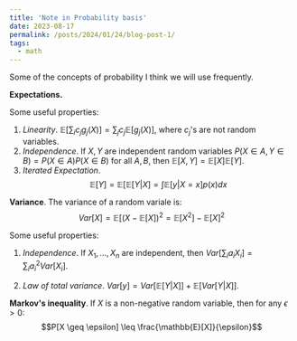 ```yaml
---
title: 'Note in Probability basis'
date: 2023-08-17
permalink: /posts/2024/01/24/blog-post-1/
tags:
  - math
---
```


Some of the concepts of probability I think we will use frequently.

**Expectations.** 

Some useful properties:

1. *Linearity*. $\mathbb{E}[\sum_i c_jg_j(X)] = \sum_j c_j \mathbb{E}[g_j(X)]$, where $c_j$'s are not random variables.
2. *Independence*. If $X, Y$ are independent random variables $P(X \in A, Y \in B) = P(X \in A) P(X\in B)$ for all $A, B$, then $\mathbb{E}[X, Y] = \mathbb{E}[X] \mathbb{E}[Y]$.
3. *Iterated Expectation*.
$$\mathbb{E}[Y] = \mathbb{E}[\mathbb{E}[Y |X] = \int{\mathbb{E}[y |X = x]p(x)dx}$$ 

**Variance**.
The variance of a random variale is:
$$Var[X] = \mathbb{E}[(X - \mathbb{E}[X])^2 = \mathbb{E}[X^2] - {\mathbb{E}[X]}^2$$

Some useful properties:
1. *Independence*. If $X_1, ..., X_n$ are independent, then $Var[\sum_i a_iX_i] = \sum_i a_i^2 Var[X_i]$.

2. *Law of total variance*. $Var[y] = Var[\mathbb{E}[Y|X]] + \mathbb{E}[Var[Y|X]]$.

**Markov's inequality**. If $X$ is a non-negative random variable, then for any $\epsilon > 0$: 
$$P[X \geq \epsilon] \leq \frac{\mathbb{E}[X]}{\epsilon}$$



